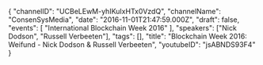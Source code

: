 {
    "channelID": "UCBeLEwM-yhIKuIxHTx0VzdQ",
    "channelName": "ConsenSysMedia",
    "date": "2016-11-01T21:47:59.000Z",
    "draft": false,
    "events": [
        "International Blockchain Week 2016"
    ],
    "speakers": ["Nick Dodson", "Russell Verbeeten"],
    "tags": [],
    "title": "Blockchain Week 2016: Weifund - Nick Dodson & Russell Verbeeten",
    "youtubeID": "jsABNDS93F4"
}
